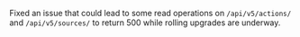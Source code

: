 Fixed an issue that could lead to some read operations on `/api/v5/actions/` and `/api/v5/sources/` to return 500 while rolling upgrades are underway.
